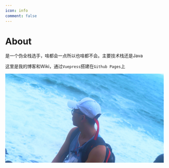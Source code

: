 ```yaml
---
icon: info
comment: false
---
```


# About


是一个伪全栈选手，啥都会一点所以也啥都不会。主要技术栈还是Java

这里是我的博客和Wiki，通过`Vuepress`搭建在`Github Pages`上



![about](/about.jpg)